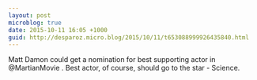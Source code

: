 ```yaml
---
layout: post
microblog: true
date: 2015-10-11 16:05 +1000
guid: http://desparoz.micro.blog/2015/10/11/t653088999926435840.html
---
```

Matt Damon could get a nomination for best supporting actor in @MartianMovie . Best actor, of course, should go to the star - Science.

